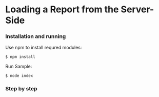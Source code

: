 # Loading a Report from the Server-Side

### Installation and running
Use npm to install requred modules:

    $ npm install
Run Sample:

    $ node index

### Step by step
